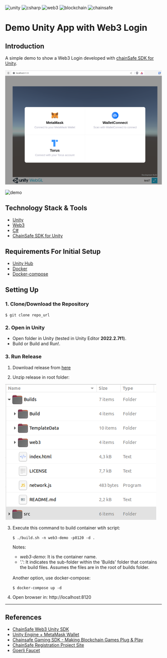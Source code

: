 ![unity](https://img.shields.io/badge/unity-informational?style=flat&logo=unity&logoColor=white&color=6aa6f8)
![csharp](https://img.shields.io/badge/csharp-informational?style=flat&logo=csharp&logoColor=white&color=6aa6f8)
![web3](https://img.shields.io/badge/web3-informational?style=flat&logo=web3&logoColor=white&color=6aa6f8)
![blockchain](https://img.shields.io/badge/blockchain-informational?style=flat&logo=blockchain&logoColor=white&color=6aa6f8)
![chainsafe](https://img.shields.io/badge/chainsafe-informational?style=flat&logo=chainsafe&logoColor=white&color=6aa6f8)

# Demo Unity App with Web3 Login

## Introduction

A simple demo to show a Web3 Login developed with [chainSafe SDK for Unity](https://github.com/ChainSafe/web3.unity).


![wallets](./.doc/images/wallets.png)

![demo](./.doc/media/demo.gif)


## Technology Stack & Tools

- [Unity](https://unity.com/)
- [Web3](https://en.wikipedia.org/wiki/Web3)
- [C#](https://learn.microsoft.com/es-es/dotnet/csharp/)
- [ChainSafe SDK for Unity](https://github.com/ChainSafe/web3.unity)

## Requirements For Initial Setup

- [Unity Hub](https://unity.com/download)
- [Docker](https://docs.docker.com/engine/install/)
- [Docker-compose](https://docs.docker.com/compose/)

## Setting Up

### 1. Clone/Download the Repository
  
  `$ git clone repo_url`

### 2. Open in Unity
  
  - Open folder in Unity (tested in Unity Editor **2022.2.7f1**).
  - Build or Build and Run!.

### 3. Run Release

1. Download release from [here](https://github.com/dappsar/unity-web3-chainsafe-onlylogin/releases/download/v1.0.0/release-v1.0.0.zip)

2. Unzip release in root folder:

![release image](./.doc/images/release.png)

3. Execute this command to build container wtih script:

    `$ ./build.sh -n web3-demo -p8120 -d .`

    Notes: 
      - _web3-demo_: It is the container name.
      - _'.'_: It indicates the sub-folder within the 'Builds' folder that contains the build files. Assumes the files are in the root of builds folder.

    <br/>
    Another option, use docker-compose: 
    
    `$ docker-compose up -d`


4. Open browser in: http://localhost:8120

---

## References

- [ChainSafe Web3 Unity SDK](https://docs.gaming.chainsafe.io/)
- [Unity Engine + MetaMask Wallet](https://medium.com/coinmonks/unity-engine-metamask-wallet-6797d4699e45)
- [Chainsafe Gaming SDK - Making Blockchain Games Plug & Play](https://www.youtube.com/watch?v=qa2TatYgvYs)
- [ChainSafe Registration Project Site](https://dashboard.gaming.chainsafe.io/)
- [Goerli Faucet](https://goerli-faucet.pk910.de/)


